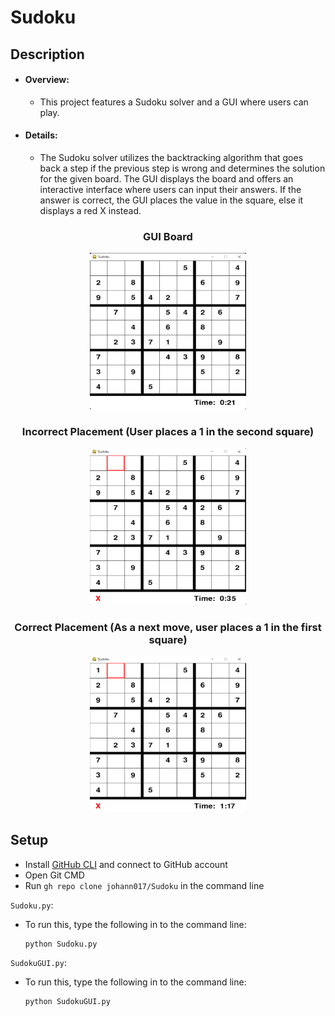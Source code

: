 # Sudoku

## Description
- #### Overview: 
    - This project features a Sudoku solver and a GUI where users can play.
- #### Details: 
    - The Sudoku solver utilizes the backtracking algorithm that goes back a step if the previous step is wrong and determines the solution for the given board. The GUI displays the board and offers an interactive interface where users can input their answers. If the answer is correct, the GUI places the value in the square, else it displays a red X instead.
    
<h3 align="center">GUI Board</h3>    
<p align="center">
   <img src="https://github.com/johann017/Sudoku/blob/22c2899e21ec943ff8df87d246e701dee6d66c53/Screenshots/SudokuBoard.PNG" width = "250"     height = "250"/>
</p>

<h3 align="center">Incorrect Placement (User places a 1 in the second square) </h3>
<p align="center">
   <img src="https://github.com/johann017/Sudoku/blob/9bf7a2a44c3106e9e2e905712db680b2249a769d/Screenshots/Incorrect.PNG" width = "250"     height = "250"/>
</p>

<h3 align="center">Correct Placement (As a next move, user places a 1 in the first square)</h3>
<p align="center">
   <img src="https://github.com/johann017/Sudoku/blob/9bf7a2a44c3106e9e2e905712db680b2249a769d/Screenshots/Correct.PNG" width = "250"     height = "250"/>
</p>

## Setup
- Install [GitHub CLI](https://cli.github.com/) and connect to GitHub account
- Open Git CMD
- Run `gh repo clone johann017/Sudoku` in the command line

`Sudoku.py`:
- To run this, type the following in to the command line:
  ```
  python Sudoku.py
  ```
  
`SudokuGUI.py`:
- To run this, type the following in to the command line:
  ```
  python SudokuGUI.py
  ```
